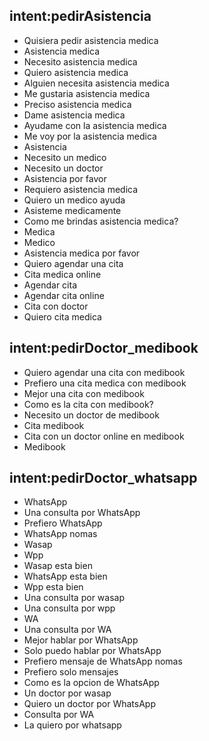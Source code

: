 ## intent:pedirAsistencia
- Quisiera pedir asistencia medica
- Asistencia medica
- Necesito asistencia medica
- Quiero asistencia medica
- Alguien necesita asistencia medica
- Me gustaria asistencia medica
- Preciso asistencia medica
- Dame asistencia medica
- Ayudame con la asistencia medica
- Me voy por la asistencia medica
- Asistencia
- Necesito un medico
- Necesito un doctor
- Asistencia por favor
- Requiero asistencia medica
- Quiero un medico ayuda
- Asisteme medicamente
- Como me brindas asistencia medica?
- Medica
- Medico
- Asistencia medica por favor
- Quiero agendar una cita
- Cita medica online
- Agendar cita
- Agendar cita online
- Cita con doctor
- Quiero cita medica

## intent:pedirDoctor_medibook
- Quiero agendar una cita con medibook
- Prefiero una cita medica con medibook
- Mejor una cita con medibook
- Como es la cita con medibook?
- Necesito un doctor de medibook
- Cita medibook
- Cita con un doctor online en medibook
- Medibook

## intent:pedirDoctor_whatsapp
- WhatsApp
- Una consulta por WhatsApp
- Prefiero WhatsApp
- WhatsApp nomas
- Wasap
- Wpp
- Wasap esta bien
- WhatsApp esta bien
- Wpp esta bien
- Una consulta por wasap
- Una consulta por wpp
- WA
- Una consulta por WA
- Mejor hablar por WhatsApp
- Solo puedo hablar por WhatsApp
- Prefiero mensaje de WhatsApp nomas
- Prefiero solo mensajes
- Como es la opcion de WhatsApp
- Un doctor por wasap
- Quiero un doctor por WhatsApp
- Consulta por WA
- La quiero por whatsapp
